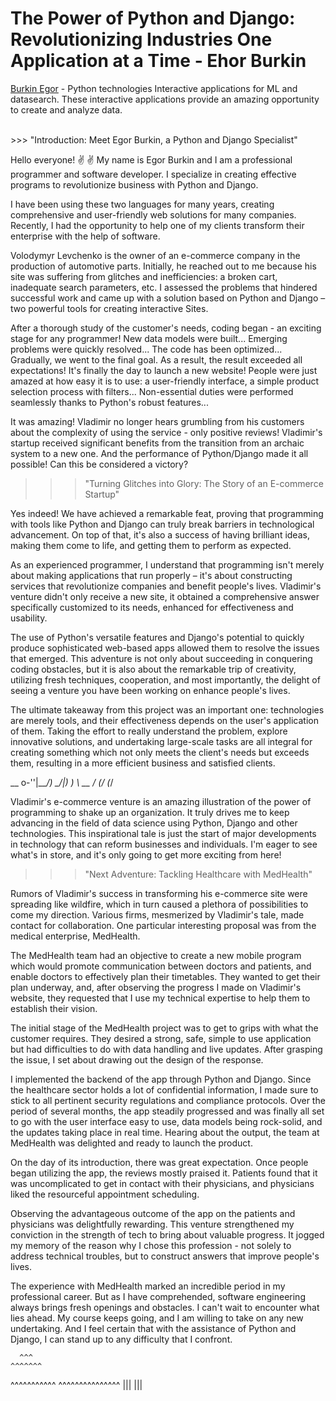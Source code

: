 # The Power of Python and Django: Revolutionizing Industries One Application at a Time - Ehor Burkin
<p><a href="https://burkin.org">Burkin Egor</a> - Python technologies Interactive applications for ML and datasearch. These interactive applications provide an amazing opportunity to create and analyze data.</p>
<br />
>>> "Introduction: Meet Egor Burkin, a Python and Django Specialist"

Hello everyone! ✌ ✌  My name is Egor Burkin and I am a professional programmer and software developer. I  specialize in creating effective programs to revolutionize business with Python and  Django.

I have been using these two languages for many years, creating comprehensive and user-friendly web solutions for many companies. Recently, I had the opportunity to help one of my clients transform their enterprise with the help of software.

Volodymyr Levchenko is the owner of an e-commerce company in the production of automotive parts. Initially, he reached out to me because his site was suffering from glitches and inefficiencies: a broken cart, inadequate search parameters, etc. I assessed the problems that hindered successful work and came up with a solution based on Python and   Django – two powerful tools for creating interactive Sites.

After a thorough study of the customer's needs, coding began - an exciting stage for any programmer! New data models were built... Emerging problems were quickly resolved... The code has been optimized... Gradually, we went to the final goal. As a result, the result exceeded all expectations! It's finally the day to launch a new website! People were just amazed at how easy it is to use: a user-friendly interface, a simple product selection process with filters... Non-essential duties were performed seamlessly thanks to Python's robust features...

It was amazing! Vladimir no longer hears grumbling from his customers about the complexity of using the service - only positive reviews! Vladimir's startup received significant benefits from the transition from   an archaic system to a new one. And the  performance of Python/Django made it all possible! Can this be considered a victory?


>>> "Turning Glitches into Glory: The Story of an E-commerce Startup"

Yes indeed! We have achieved a remarkable feat, proving that programming with tools like Python and Django can truly break barriers in technological advancement. On top of that, it's also a success of having brilliant ideas, making them come to life, and getting them to perform as expected.

As an experienced programmer, I understand that programming isn't merely about making applications that run properly – it's about constructing services that revolutionize companies and benefit people's lives. Vladimir's venture didn't only receive a new site, it obtained a comprehensive answer specifically customized to its needs, enhanced for effectiveness and usability.

The use of Python's versatile features and Django's potential to quickly produce sophisticated web-based apps allowed them to resolve the issues that emerged. This adventure is not only about succeeding in conquering coding obstacles, but it is also about the remarkable trip of creativity, utilizing fresh techniques, cooperation, and most importantly, the delight of seeing a venture you have been working on enhance people's lives.

The ultimate takeaway from this project was an important one: technologies are merely tools, and their effectiveness depends on the user's application of them. Taking the effort to really understand the problem, explore innovative solutions, and undertaking large-scale tasks are all integral for creating something which not only meets the client's needs but exceeds them, resulting in a more efficient business and satisfied clients.

  __
o-''|\_____/)
 \_/|_)     )
    \  __  /
    (_/ (_/

Vladimir's e-commerce venture is an amazing illustration of the power of programming to shake up an organization. It truly drives me to keep advancing in the field of data science using Python, Django and other technologies. This inspirational tale is just the start of major developments in technology that can reform businesses and individuals. I'm eager to see what's in store, and it's only going to get more exciting from here!


>>> "Next Adventure: Tackling Healthcare with MedHealth"

Rumors of Vladimir's success in transforming his e-commerce site were spreading like wildfire, which in turn caused a plethora of possibilities to come my direction. Various firms, mesmerized by Vladimir's tale, made contact for collaboration. One particular interesting proposal was from the medical enterprise, MedHealth.

The MedHealth team had an objective to create a new mobile program which would promote communication between doctors and patients, and enable doctors to effectively plan their timetables. They wanted to get their plan underway, and, after observing the progress I made on Vladimir's website, they requested that I use my technical expertise to help them to establish their vision.

The initial stage of the MedHealth project was to get to grips with what the customer requires. They desired a strong, safe, simple to use application but had difficulties to do with data handling and live updates. After grasping the issue, I set about drawing out the design of the response.

I implemented the backend of the app through Python and Django. Since the healthcare sector holds a lot of confidential information, I made sure to stick to all pertinent security regulations and compliance protocols. Over the period of several months, the app steadily progressed and was finally all set to go with the user interface easy to use, data models being rock-solid, and the updates taking place in real time. Hearing about the output, the team at MedHealth was delighted and ready to launch the product.

On the day of its introduction, there was great expectation. Once people began utilizing the app, the reviews mostly praised it. Patients found that it was uncomplicated to get in contact with their physicians, and physicians liked the resourceful appointment scheduling.

Observing the advantageous outcome of the app on the patients and physicians was delightfully rewarding. This venture strengthened my conviction in the strength of tech to bring about valuable progress. It jogged my memory of the reason why I chose this profession - not solely to address technical troubles, but to construct answers that improve people's lives.

The experience with MedHealth marked an incredible period in my professional career. But as I have comprehended, software engineering always brings fresh openings and obstacles. I can't wait to encounter what lies ahead. My course keeps going, and I am willing to take on any new undertaking. And I feel certain that with the assistance of Python and Django, I can stand up to any difficulty that I confront.

      ^^^
    ^^^^^^^
  ^^^^^^^^^^^
^^^^^^^^^^^^^^^
      |||
      |||
